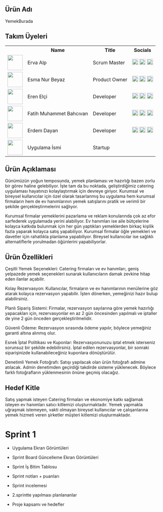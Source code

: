 ## Ürün Adı
YemekBurada

## Takım Üyeleri
<table>
  <tr>
    <th></th>
    <th>Name</th>
    <th>Title</th>
    <th>Socials</th>
  </tr>
  <tr>
    <td><img src="path_to_your_image_1" width="50" height="50" /></td>
    <td>Erva Alp</td>
    <td>Scrum Master</td>
    <td>
      <a href="your_github_link" target="_blank"><img src="https://github.com/Elcieren/bootcamp_app/assets/117864036/214dfe07-3f0e-402f-8606-88f6619808d1" width="20" height="20"/></a>
      <a href="your_linkedin_link" target="_blank"><img src="https://github.com/Elcieren/bootcamp_app/assets/117864036/25d29010-121f-483d-aadc-4d99884d3105" width="20" height="20" /></a>
      <a href="your_instagram_link" target="_blank"><img src="https://github.com/Elcieren/bootcamp_app/assets/117864036/43438476-b2d5-4fa1-86b5-3977d7da082c" width="20" height="20" /></a>
    </td>
  </tr>
  <tr>
    <td><img src="path_to_your_image_2" width="50" height="50" /></td>
    <td>Esma Nur Beyaz</td>
    <td>Product Owner</td>
    <td>
      <a href="your_github_link" target="_blank"><img src="https://github.com/Elcieren/bootcamp_app/assets/117864036/214dfe07-3f0e-402f-8606-88f6619808d1" width="20" height="20"/></a>
      <a href="your_linkedin_link" target="_blank"><img src="https://github.com/Elcieren/bootcamp_app/assets/117864036/25d29010-121f-483d-aadc-4d99884d3105" width="20" height="20" /></a>
      <a href="your_instagram_link" target="_blank"><img src="https://github.com/Elcieren/bootcamp_app/assets/117864036/43438476-b2d5-4fa1-86b5-3977d7da082c" width="20" height="20" /></a>
    </td>
  </tr>
  <tr>
    <td><img src="https://github.com/Elcieren/bootcamp_app/assets/117864036/0ac22f5b-71bd-44de-ae44-e5db2a9d380f" width="50" height="50" /></td>
    <td>Eren Elçi</td>
    <td>Developer</td>
    <td>
      <a href="your_github_link" target="_blank"><img src="https://github.com/Elcieren/bootcamp_app/assets/117864036/214dfe07-3f0e-402f-8606-88f6619808d1" width="20" height="20"/></a>
      <a href="https://www.linkedin.com/in/eren-elci/" target="_blank"><img src="https://github.com/Elcieren/bootcamp_app/assets/117864036/25d29010-121f-483d-aadc-4d99884d3105" width="20" height="20" /></a>
      <a href="yhttps://www.instagram.com/erenelci94/" target="_blank"><img src="https://github.com/Elcieren/bootcamp_app/assets/117864036/43438476-b2d5-4fa1-86b5-3977d7da082c" width="20" height="20" /></a>
    </td>
  </tr>
  <tr>
    <td><img src="https://github.com/Elcieren/bootcamp_app/assets/117864036/d179d1fe-38ed-469e-9498-967b659b9b68" width="50" height="50" /></td>
    <td>Fatih Muhammet Bahcıvan</td>
    <td>Developer</td>
    <td>
      <a href="https://github.com/leykohos" target="_blank"><img src="https://github.com/Elcieren/bootcamp_app/assets/117864036/214dfe07-3f0e-402f-8606-88f6619808d1" width="20" height="20"/></a>
      <a href="https://www.linkedin.com/in/fatihbahcivan/" target="_blank"><img src=https://github.com/Elcieren/bootcamp_app/assets/117864036/25d29010-121f-483d-aadc-4d99884d3105" width="20" height="20" /></a>
      <a href="https://www.instagram.com/fatihbahc/" target="_blank"><img src="https://github.com/Elcieren/bootcamp_app/assets/117864036/43438476-b2d5-4fa1-86b5-3977d7da082c" width="20" height="20" /></a>
    </td>
  </tr>
  <tr>
    <td><img src="path_to_your_image_5" width="50" height="50" /></td>
    <td>Erdem Dayan</td>
    <td>Developer</td>
    <td>
      <a href="your_github_link" target="_blank"><img src="https://github.com/Elcieren/bootcamp_app/assets/117864036/214dfe07-3f0e-402f-8606-88f6619808d1" width="20" height="20"/></a>
      <a href="your_linkedin_link" target="_blank"><img src="https://github.com/Elcieren/bootcamp_app/assets/117864036/25d29010-121f-483d-aadc-4d99884d3105" width="20" height="20" /></a>
      <a href="your_instagram_link" target="_blank"><img src="https://github.com/Elcieren/bootcamp_app/assets/117864036/43438476-b2d5-4fa1-86b5-3977d7da082c" width="20" height="20" /></a>
    </td>
  </tr>
  <tr>
    <td><img src="path_to_your_image_6" width="50" height="50" /></td>
    <td>Uygulama İsmi</td>
    <td>Startup</td>
    <td>
    </td>
  </tr>
</table>



## Ürün Açıklaması
Günümüzün yoğun temposunda, yemek planlaması ve hazırlığı bazen zorlu bir görev haline gelebiliyor. İşte tam da bu noktada, geliştirdiğimiz catering uygulaması hayatınızı kolaylaştırmak için devreye giriyor. Kurumsal ve bireysel kullanıcılar için özel olarak tasarlanmış bu uygulama hem kurumsal firmaların hem de ev hanımlarının yemek satışlarını pratik ve verimli bir şekilde gerçekleştirmelerini sağlıyor.

Kurumsal firmalar yemeklerini pazarlama ve reklam konularında çok az efor sarfederek uygulamada yerini alabiliyor. Ev hanımları ise aile bütçelerine kolayca katkıda bulunmak için her gün yaptıkları yemeklerden birkaç kişilik fazla yaparak kolayca satış yapabiliyor. Kurumsal firmalar öğle yemekleri ve davetler için rahatlıkla planlama yapabiliyor. Bireysel kullanıcılar ise sağlıklı alternatiflerle yorulmadan öğünlerini yapabiliyorlar. 

## Ürün Özellikleri
Çeşitli Yemek Seçenekleri: Catering firmaları ve ev hanımları, geniş yelpazede yemek seçenekleri sunarak kullanıcıların damak zevkine hitap eden ilanlar açabilir.

Kolay Rezervasyon: Kullanıcılar, firmaların ve ev hanımlarının menülerine göz atarak kolayca rezervasyon yapabilir. İşten dönerken, yemeğinizi hazır bulup alabilirsiniz.

Planlı Sipariş Sistemi: Firmalar, rezervasyon sayılarına göre yemek hazırlığı yapacakları için, rezervasyonlar en az 2 gün öncesinden yapılmalı ve iptaller de yine 2 gün önceden gerçekleştirilmelidir.

Güvenli Ödeme: Rezervasyon sırasında ödeme yapılır, böylece yemeğiniz garanti altına alınmış olur.

Esnek İptal Politikası ve Kuponlar: Rezervasyonunuzu iptal etmek isterseniz sorunsuz bir şekilde edebilirsiniz. İptal edilen rezervasyonlar, bir sonraki siparişinizde kullanabileceğiniz kuponlara dönüştürülür.

Denetimli Yemek Fotoğrafı: Satışı yapılacak olan ürün fotoğrafı admine atılacak. Admin denetimden geçirdiği takdirde sisteme yüklenecek. Böylece farklı fotoğrafların yüklenmesinin önüne geçmiş olacağız.

## Hedef Kitle
Satış yapmak isteyen Catering firmaları ve ekonomiye katkı sağlamak isteyen ev hanımları satıcı kitlemizi oluşturmaktadır. Yemek yapmakla uğraşmak istemeyen, vakti olmayan bireysel kullanıcılar ve çalışanlarına yemek hizmeti veren şirketler müşteri kitlemizi oluşturmaktadır.

# Sprint 1
* Uygulama Ekran Görüntüleri


* Sprint Board Güncelleme Ekran Görüntüleri


* Sprint İş Bitim Tablosu


* Sprint notları + puanları


* Sprint incelemesi


* 2.sprintte yapılması planlananlar


* Proje kapsamı ve hedefler
